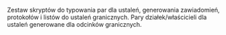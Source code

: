 Zestaw skryptów do typowania par dla ustaleń, generowania zawiadomień, protokołów i listów do ustaleń granicznych.
Pary działek/właścicieli dla ustaleń generowane dla odcinków granicznych.  
